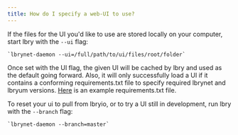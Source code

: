 ```yaml
---
title: How do I specify a web-UI to use?
---
```


If the files for the UI you'd like to use are stored locally on your computer, start lbry with the `--ui` flag:

    `lbrynet-daemon --ui=/full/path/to/ui/files/root/folder`

Once set with the UI flag, the given UI will be cached by lbry and used as the default going forward. Also, it will only successfully load a UI if it contains a conforming requirements.txt file to specify required lbrynet and lbryum versions. [Here](https://github.com/lbryio/lbry-web-ui/blob/master/dist/requirements.txt) is an example requirements.txt file.

To reset your ui to pull from lbryio, or to try a UI still in development, run lbry with the `--branch` flag:

    `lbrynet-daemon --branch=master`
